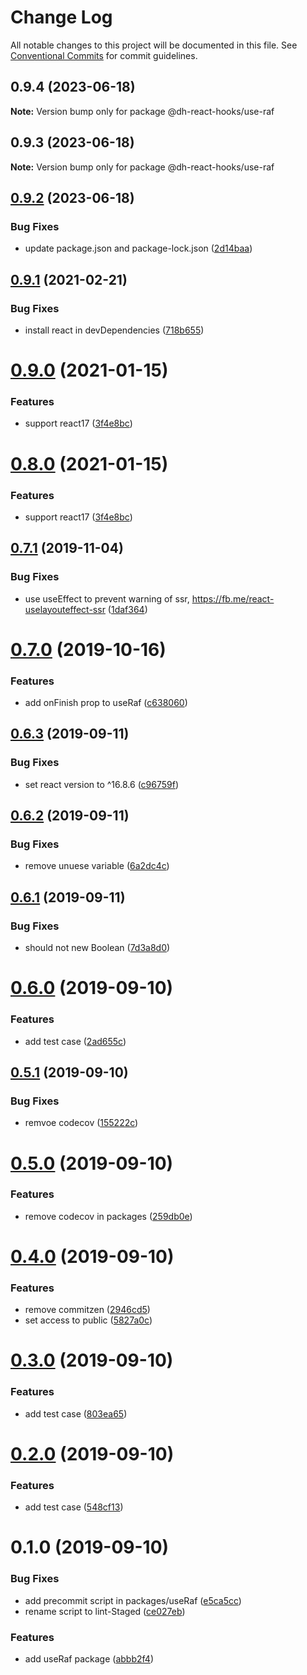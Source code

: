 # Change Log

All notable changes to this project will be documented in this file.
See [Conventional Commits](https://conventionalcommits.org) for commit guidelines.

## 0.9.4 (2023-06-18)

**Note:** Version bump only for package @dh-react-hooks/use-raf





## 0.9.3 (2023-06-18)

**Note:** Version bump only for package @dh-react-hooks/use-raf





## [0.9.2](https://github.com/danhuang1202/DrHooks/compare/@dh-react-hooks/use-raf@0.9.1...@dh-react-hooks/use-raf@0.9.2) (2023-06-18)


### Bug Fixes

* update package.json and package-lock.json ([2d14baa](https://github.com/danhuang1202/DrHooks/commit/2d14baa41b5aad1f55a2e47b5f5850a5cc35d599))





## [0.9.1](https://github.com/danhuang1202/DrHooks/compare/@dh-react-hooks/use-raf@0.9.0...@dh-react-hooks/use-raf@0.9.1) (2021-02-21)


### Bug Fixes

* install react in devDependencies ([718b655](https://github.com/danhuang1202/DrHooks/commit/718b655))





# [0.9.0](https://github.com/danhuang1202/DrHooks/compare/@dh-react-hooks/use-raf@0.7.1...@dh-react-hooks/use-raf@0.9.0) (2021-01-15)


### Features

* support react17 ([3f4e8bc](https://github.com/danhuang1202/DrHooks/commit/3f4e8bc))





# [0.8.0](https://github.com/danhuang1202/DrHooks/compare/@dh-react-hooks/use-raf@0.7.1...@dh-react-hooks/use-raf@0.8.0) (2021-01-15)


### Features

* support react17 ([3f4e8bc](https://github.com/danhuang1202/DrHooks/commit/3f4e8bc))





## [0.7.1](https://github.com/danhuang1202/DrHooks/compare/@dh-react-hooks/use-raf@0.7.0...@dh-react-hooks/use-raf@0.7.1) (2019-11-04)


### Bug Fixes

* use useEffect to prevent warning of ssr, https://fb.me/react-uselayouteffect-ssr ([1daf364](https://github.com/danhuang1202/DrHooks/commit/1daf364))





# [0.7.0](https://github.com/danhuang1202/DrHooks/compare/@dh-react-hooks/use-raf@0.6.3...@dh-react-hooks/use-raf@0.7.0) (2019-10-16)


### Features

* add onFinish prop to useRaf ([c638060](https://github.com/danhuang1202/DrHooks/commit/c638060))





## [0.6.3](https://github.com/danhuang1202/DrHooks/compare/@dh-react-hooks/use-raf@0.6.2...@dh-react-hooks/use-raf@0.6.3) (2019-09-11)


### Bug Fixes

* set react version to ^16.8.6 ([c96759f](https://github.com/danhuang1202/DrHooks/commit/c96759f))





## [0.6.2](https://github.com/danhuang1202/DrHooks/compare/@dh-react-hooks/use-raf@0.6.1...@dh-react-hooks/use-raf@0.6.2) (2019-09-11)


### Bug Fixes

* remove unuese variable ([6a2dc4c](https://github.com/danhuang1202/DrHooks/commit/6a2dc4c))





## [0.6.1](https://github.com/danhuang1202/DrHooks/compare/@dh-react-hooks/use-raf@0.6.0...@dh-react-hooks/use-raf@0.6.1) (2019-09-11)


### Bug Fixes

* should not new Boolean ([7d3a8d0](https://github.com/danhuang1202/DrHooks/commit/7d3a8d0))





# [0.6.0](https://github.com/danhuang1202/DrHooks/compare/@dh-react-hooks/use-raf@0.5.1...@dh-react-hooks/use-raf@0.6.0) (2019-09-10)


### Features

* add test case ([2ad655c](https://github.com/danhuang1202/DrHooks/commit/2ad655c))





## [0.5.1](https://github.com/danhuang1202/DrHooks/compare/@dh-react-hooks/use-raf@0.5.0...@dh-react-hooks/use-raf@0.5.1) (2019-09-10)


### Bug Fixes

* remvoe codecov ([155222c](https://github.com/danhuang1202/DrHooks/commit/155222c))





# [0.5.0](https://github.com/danhuang1202/DrHooks/compare/@dh-react-hooks/use-raf@0.4.0...@dh-react-hooks/use-raf@0.5.0) (2019-09-10)


### Features

* remove codecov in packages ([259db0e](https://github.com/danhuang1202/DrHooks/commit/259db0e))





# [0.4.0](https://github.com/danhuang1202/DrHooks/compare/@dh-react-hooks/use-raf@0.3.1...@dh-react-hooks/use-raf@0.4.0) (2019-09-10)


### Features

* remove commitzen ([2946cd5](https://github.com/danhuang1202/DrHooks/commit/2946cd5))
* set access to public ([5827a0c](https://github.com/danhuang1202/DrHooks/commit/5827a0c))





# [0.3.0](https://github.com/danhuang1202/DrHooks/compare/@dh-react-hooks/use-raf@0.2.0...@dh-react-hooks/use-raf@0.3.0) (2019-09-10)


### Features

* add test case ([803ea65](https://github.com/danhuang1202/DrHooks/commit/803ea65))





# [0.2.0](https://github.com/danhuang1202/DrHooks/compare/@dh-react-hooks/use-raf@0.1.0...@dh-react-hooks/use-raf@0.2.0) (2019-09-10)


### Features

* add test case ([548cf13](https://github.com/danhuang1202/DrHooks/commit/548cf13))





# 0.1.0 (2019-09-10)


### Bug Fixes

* add precommit script in packages/useRaf ([e5ca5cc](https://github.com/danhuang1202/DrHooks/commit/e5ca5cc))
* rename script to lint-Staged ([ce027eb](https://github.com/danhuang1202/DrHooks/commit/ce027eb))


### Features

* add useRaf package ([abbb2f4](https://github.com/danhuang1202/DrHooks/commit/abbb2f4))
